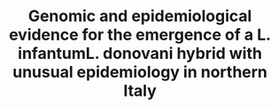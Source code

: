 ---
title: "Genomic and epidemiological evidence for the emergence of a L. infantumL. donovani hybrid with unusual epidemiology in northern Italy"
journal: "Mbio"
year: 2024
volume: 138
DOI: 10.1128/mbio.00995-24
pmid: 
authorslist:
 -  author: F. Bruno
 -  author: G. Castelli
 -  author: B. Li
 -  author: S. Reale
 -  author: E. Carra
 -  author: F. Vitale
 -  author: S. Scibetta
 -  author: M. Calzolari
 -  author: S. Varani
 -  author: M. Ortalli
 -  author: others
---